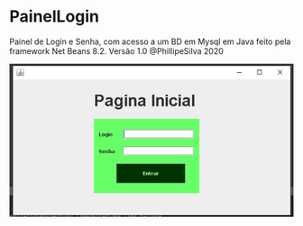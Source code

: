 # PainelLogin

Painel de Login e Senha, com acesso a um BD em Mysql em Java feito pela framework Net Beans 8.2.
Versão 1.0 @PhillipeSilva 2020

![alt text](https://github.com/pitagph/PainelLogin/blob/master/tela.jpg)

